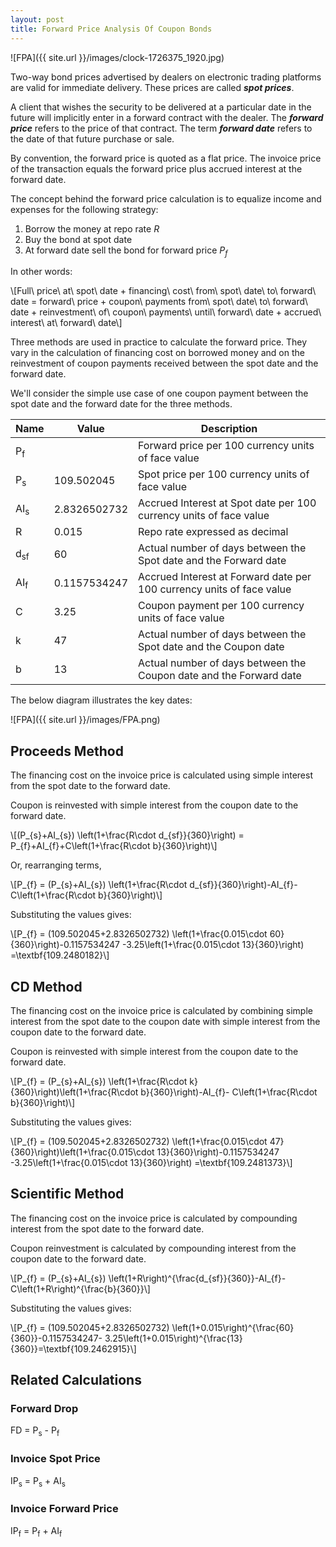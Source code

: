 ```yaml
---
layout: post
title: Forward Price Analysis Of Coupon Bonds
---
```


![FPA]({{ site.url }}/images/clock-1726375_1920.jpg)

Two-way bond prices advertised by dealers on electronic trading platforms are valid for immediate delivery.
These prices are called ***spot prices***.

A client that wishes the security to be delivered at a particular date in the future will implicitly enter in a forward contract with the dealer.
The ***forward price*** refers to the price of that contract. 
The term ***forward date*** refers to the date of that future purchase or sale.

By convention, the forward price is quoted as a flat price. 
The invoice price of the transaction equals the forward price plus accrued interest at the forward date.

The concept behind the forward price calculation is to equalize income and expenses for the following strategy:

1. Borrow the money at repo rate *R*
2. Buy the bond at spot date 
3. At forward date sell the bond for forward price *P<sub>f</sub>*

In other words:

\\[Full\\ price\\ at\\ spot\\ date + financing\\ cost\\ from\\ spot\\ date\\ to\\ forward\\ date = forward\\ price + coupon\\ payments from\\ spot\\ date\\ to\\ forward\\ date + reinvestment\\ of\\ coupon\\ payments\\ until\\ forward\\ date + accrued\\ interest\\ at\\ forward\\ date\\]

Three methods are used in practice to calculate the forward price. They vary in the calculation of financing cost on borrowed money and on the reinvestment of coupon payments received between the spot date and the forward date.

We'll consider the simple use case of one coupon payment between the spot date and the forward date for the three methods.

| Name                               | Value         | Description|
|------------------------------------|---------------|---------------|
| P<sub>f</sub>                 |   |Forward price per 100 currency units of face value |
| P<sub>s</sub>                 | 109.502045  |Spot price per 100 currency units of face value |
| AI<sub>s</sub>         | 2.8326502732         |Accrued Interest at Spot date per 100 currency units of face value |
| R                   | 0.015             | Repo rate expressed as decimal|
| d<sub>sf</sub>         | 60 |Actual number of days between the Spot date and the Forward date|
| AI<sub>f</sub>                | 0.1157534247|Accrued Interest at Forward date per 100 currency units of face value|
| C          | 3.25 |Coupon payment per 100 currency units of face value|
| k     | 47 |Actual number of days between the Spot date and the Coupon date|
| b | 13 |Actual number of days between the Coupon date and the Forward date|

The below diagram illustrates the key dates:

![FPA]({{ site.url }}/images/FPA.png)

## Proceeds Method

The financing cost on the invoice price is calculated using simple interest from the spot date to the forward date.

Coupon is reinvested with simple interest from the coupon date to the forward date. 

\\[(P\_{s}+AI\_{s}) \\left(1+\\frac{R\\cdot d\_{sf}}{360}\\right) = P\_{f}+AI\_{f}+C\\left(1+\\frac{R\\cdot b}{360}\\right)\\]

Or, rearranging terms,

\\[P\_{f} = (P\_{s}+AI\_{s}) \\left(1+\\frac{R\\cdot d\_{sf}}{360}\\right)-AI\_{f}- C\\left(1+\\frac{R\\cdot b}{360}\\right)\\]

Substituting the values gives:

\\[P\_{f} = (109.502045+2.8326502732) \\left(1+\\frac{0.015\\cdot 60}{360}\\right)-0.1157534247
-3.25\\left(1+\\frac{0.015\\cdot 13}{360}\\right) =\\textbf{109.2480182}\\]

## CD Method

The financing cost on the invoice price is calculated by combining simple interest from the spot date to the coupon date with simple interest from the coupon date to the forward date.

Coupon is reinvested with simple interest from the coupon date to the forward date. 

\\[P\_{f} = (P\_{s}+AI\_{s}) \\left(1+\\frac{R\\cdot k}{360}\\right)\\left(1+\\frac{R\\cdot b}{360}\\right)-AI\_{f}- C\\left(1+\\frac{R\\cdot b}{360}\\right)\\]

Substituting the values gives:

\\[P\_{f} = (109.502045+2.8326502732) \\left(1+\\frac{0.015\\cdot 47}{360}\\right)\\left(1+\\frac{0.015\\cdot 13}{360}\\right)-0.1157534247
-3.25\\left(1+\\frac{0.015\\cdot 13}{360}\\right) =\\textbf{109.2481373}\\]

## Scientific Method

The financing cost on the invoice price is calculated by compounding interest from the spot date to the forward date.

Coupon reinvestment is calculated by compounding interest from the coupon date to the forward date. 

\\[P\_{f} = (P\_{s}+AI\_{s}) \\left(1+R\\right)^{\\frac{d\_{sf}}{360}}-AI\_{f}- C\\left(1+R\\right)^{\\frac{b}{360}}\\]

Substituting the values gives:

\\[P\_{f} = (109.502045+2.8326502732) \\left(1+0.015\\right)^{\\frac{60}{360}}-0.1157534247- 3.25\\left(1+0.015\\right)^{\\frac{13}{360}}=\\textbf{109.2462915}\\]

## Related Calculations

### Forward Drop

FD = P<sub>s</sub> - P<sub>f</sub>

### Invoice Spot Price

IP<sub>s</sub> = P<sub>s</sub> + AI<sub>s</sub>

### Invoice Forward Price

IP<sub>f</sub> = P<sub>f</sub> + AI<sub>f</sub>

